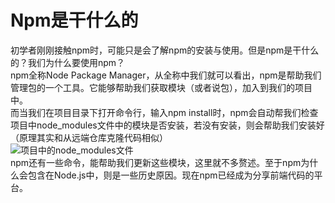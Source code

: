 # Npm是干什么的
初学者刚刚接触npm时，可能只是会了解npm的安装与使用。但是npm是干什么的？我们为什么要使用npm？  
npm全称Node Package Manager，从全称中我们就可以看出，npm是帮助我们管理包的一个工具。它能够帮助我们获取模块（或者说包），加入到我们的项目中。  
而当我们在项目目录下打开命令行，输入npm install时，npm会自动帮我们检查项目中node_modules文件中的模块是否安装，若没有安装，则会帮助我们安装好（原理其实和从远端仓库克隆代码相似）  
![项目中的node_modules文件](../photos/7.png)  
npm还有一些命令，能帮助我们更新这些模块，这里就不多赘述。至于npm为什么会包含在Node.js中，则是一些历史原因。现在npm已经成为分享前端代码的平台。